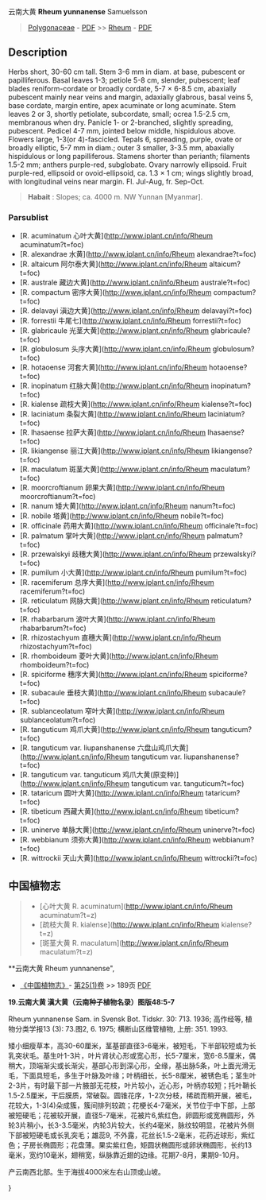 云南大黄 **Rheum yunnanense** Samuelsson

> [Polygonaceae](http://www.iplant.cn/info/Polygonaceae?t=foc) - [PDF](http://www.iplant.cn/foc/pdf/Polygonaceae.pdf) >> [Rheum](http://www.iplant.cn/info/Rheum?t=foc) - [PDF](http://www.iplant.cn/foc/pdf/Rheum.pdf)

## Description

Herbs short, 30-60 cm tall. Stem 3-6 mm in diam. at base, pubescent or papilliferous. Basal leaves 1-3; petiole 5-8 cm, slender, pubescent; leaf blades reniform-cordate or broadly cordate, 5-7 × 6-8.5 cm, abaxially pubescent mainly near veins and margin, adaxially glabrous, basal veins 5, base cordate, margin entire, apex acuminate or long acuminate. Stem leaves 2 or 3, shortly petiolate, subcordate, small; ocrea 1.5-2.5 cm, membranous when dry. Panicle 1- or 2-branched, slightly spreading, pubescent. Pedicel 4-7 mm, jointed below middle, hispidulous above. Flowers large, 1-3(or 4)-fascicled. Tepals 6, spreading, purple, ovate or broadly elliptic, 5-7 mm in diam.; outer 3 smaller, 3-3.5 mm, abaxially hispidulous or long papilliferous. Stamens shorter than perianth; filaments 1.5-2 mm; anthers purple-red, subglobate. Ovary narrowly ellipsoid. Fruit purple-red, ellipsoid or ovoid-ellipsoid, ca. 1.3 × 1 cm; wings slightly broad, with longitudinal veins near margin. Fl. Jul-Aug, fr. Sep-Oct.


> **Habait** : 
> Slopes; ca. 4000 m. NW Yunnan [Myanmar].

### Parsublist

* [R.  acuminatum  心叶大黄](http://www.iplant.cn/info/Rheum acuminatum?t=foc)
* [R.  alexandrae  水黄](http://www.iplant.cn/info/Rheum alexandrae?t=foc)
* [R.  altaicum  阿尔泰大黄](http://www.iplant.cn/info/Rheum altaicum?t=foc)
* [R.  australe  藏边大黄](http://www.iplant.cn/info/Rheum australe?t=foc)
* [R.  compactum  密序大黄](http://www.iplant.cn/info/Rheum compactum?t=foc)
* [R.  delavayi  滇边大黄](http://www.iplant.cn/info/Rheum delavayi?t=foc)
* [R.  forrestii  牛尾七](http://www.iplant.cn/info/Rheum forrestii?t=foc)
* [R.  glabricaule  光茎大黄](http://www.iplant.cn/info/Rheum glabricaule?t=foc)
* [R.  globulosum  头序大黄](http://www.iplant.cn/info/Rheum globulosum?t=foc)
* [R.  hotaoense  河套大黄](http://www.iplant.cn/info/Rheum hotaoense?t=foc)
* [R.  inopinatum  红脉大黄](http://www.iplant.cn/info/Rheum inopinatum?t=foc)
* [R.  kialense  疏枝大黄](http://www.iplant.cn/info/Rheum kialense?t=foc)
* [R.  laciniatum  条裂大黄](http://www.iplant.cn/info/Rheum laciniatum?t=foc)
* [R.  lhasaense  拉萨大黄](http://www.iplant.cn/info/Rheum lhasaense?t=foc)
* [R.  likiangense  丽江大黄](http://www.iplant.cn/info/Rheum likiangense?t=foc)
* [R.  maculatum  斑茎大黄](http://www.iplant.cn/info/Rheum maculatum?t=foc)
* [R.  moorcroftianum  卵果大黄](http://www.iplant.cn/info/Rheum moorcroftianum?t=foc)
* [R.  nanum  矮大黄](http://www.iplant.cn/info/Rheum nanum?t=foc)
* [R.  nobile  塔黄](http://www.iplant.cn/info/Rheum nobile?t=foc)
* [R.  officinale  药用大黄](http://www.iplant.cn/info/Rheum officinale?t=foc)
* [R.  palmatum  掌叶大黄](http://www.iplant.cn/info/Rheum palmatum?t=foc)
* [R.  przewalskyi  歧穗大黄](http://www.iplant.cn/info/Rheum przewalskyi?t=foc)
* [R.  pumilum  小大黄](http://www.iplant.cn/info/Rheum pumilum?t=foc)
* [R.  racemiferum  总序大黄](http://www.iplant.cn/info/Rheum racemiferum?t=foc)
* [R.  reticulatum  网脉大黄](http://www.iplant.cn/info/Rheum reticulatum?t=foc)
* [R.  rhabarbarum  波叶大黄](http://www.iplant.cn/info/Rheum rhabarbarum?t=foc)
* [R.  rhizostachyum  直穗大黄](http://www.iplant.cn/info/Rheum rhizostachyum?t=foc)
* [R.  rhomboideum  菱叶大黄](http://www.iplant.cn/info/Rheum rhomboideum?t=foc)
* [R.  spiciforme  穗序大黄](http://www.iplant.cn/info/Rheum spiciforme?t=foc)
* [R.  subacaule  垂枝大黄](http://www.iplant.cn/info/Rheum subacaule?t=foc)
* [R.  sublanceolatum  窄叶大黄](http://www.iplant.cn/info/Rheum sublanceolatum?t=foc)
* [R.  tanguticum  鸡爪大黄](http://www.iplant.cn/info/Rheum tanguticum?t=foc)
* [R.  tanguticum var. liupanshanense  六盘山鸡爪大黄](http://www.iplant.cn/info/Rheum tanguticum var. liupanshanense?t=foc)
* [R.  tanguticum var. tanguticum  鸡爪大黄(原变种)](http://www.iplant.cn/info/Rheum tanguticum var. tanguticum?t=foc)
* [R.  tataricum  圆叶大黄](http://www.iplant.cn/info/Rheum tataricum?t=foc)
* [R.  tibeticum  西藏大黄](http://www.iplant.cn/info/Rheum tibeticum?t=foc)
* [R.  uninerve  单脉大黄](http://www.iplant.cn/info/Rheum uninerve?t=foc)
* [R.  webbianum  须弥大黄](http://www.iplant.cn/info/Rheum webbianum?t=foc)
* [R.  wittrockii  天山大黄](http://www.iplant.cn/info/Rheum wittrockii?t=foc)

## 中国植物志

> * [心叶大黄  R.  acuminatum](http://www.iplant.cn/info/Rheum acuminatum?t=z)
> * [疏枝大黄  R.  kialense](http://www.iplant.cn/info/Rheum kialense?t=z)
> * [斑茎大黄  R.  maculatum](http://www.iplant.cn/info/Rheum maculatum?t=z)


**云南大黄 Rheum yunnanense",

* [《中国植物志》](http://www.iplant.cn/frps)- [第25(1)卷](http://www.iplant.cn/frps/vol/25(1)) >> 189页 [PDF](http://www.iplant.cn/frps/pdf/25(1)/189.PDF)


**19.云南大黄 滇大黄（云南种子植物名录）图版48:5-7**

Rheum yunnanense Sam. in Svensk Bot. Tidskr. 30: 713. 1936; 高作经等, 植物分类学报13 (3): 73.图2, 6. 1975; 横断山区维管植物, 上册: 351. 1993.

矮小细瘦草本，高30-60厘米，茎基部直径3-6毫米，被短毛，下半部较短或为长乳突状毛。基生叶1-3片，叶片肾状心形或宽心形，长5-7厘米，宽6-8.5厘米，偶稍大，顶端渐尖或长渐尖，基部心形到深心形，全缘，基出脉5条，叶上面光滑无毛，下面具短毛，多生于叶脉及叶缘；叶柄细长，长5-8厘米，被锈色毛；茎生叶2-3片，有时最下部一片腋部无花枝，叶片较小，近心形，叶柄亦较短；托叶鞘长1.5-2.5厘米，干后膜质，常破裂。圆锥花序，1-2次分枝，稀疏而稍开展，被毛，花较大，1-3(4)朵成簇，簇间排列较疏；花梗长4-7毫米，关节位于中下部，上部被短硬毛；花被较开展，直径5-7毫米，花被片6,紫红色，卵圆形或宽椭圆形，外轮3片稍小，长3-3.5毫米，内轮3片较大，长约4毫米，脉纹较明显，花被片外侧下部被短硬毛或长乳突毛；雄蕊9, 不外露，花丝长1.5-2毫米，花药近球形，紫红色；子房长椭圆形；花盘薄。果实紫红色，矩圆状椭圆形或卵状椭圆形，长约13毫米，宽约10毫米，翅稍宽，纵脉靠近翅的边缘。花期7-8月，果期9-10月。

产云南西北部。生于海拔4000米左右山顶或山坡。

}
